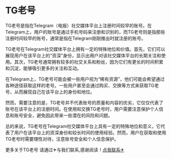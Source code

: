 # TG老号

TG老号是指在Telegram（电报）社交媒体平台上注册时间较早的账号。在Telegram上，用户的账号是通过手机号码来注册和识别的，而TG老号则是指那些注册时间较早的账号，通常是指在Telegram刚刚推出时就注册的账号。

TG老号在Telegram社交媒体平台上拥有一定的特殊地位和价值。首先，它们可以展现用户在该平台上的“资深”身份，显示出用户对该社交媒体平台的长期关注和使用。其次，TG老号通常拥有较多的社交关系和粉丝，因为它们有更长的时间积累和沉淀，能够吸引更多的关注和互动。

在Telegram上，TG老号可能会被一些用户视为“稀有资源”，他们可能会希望通过各种途径获取这样的老号。一些用户甚至会通过购买、交换等方式来获取TG老号，从而展现自己在该平台上的身份和地位。

然而，需要注意的是，TG老号并不代表账号的质量和内容的优劣，它仅仅代表了账号在该平台上的注册时间。在使用和交换TG老号时，用户需要注意保护个人信息和账号安全，避免因此带来一些潜在的风险和问题。

总的来说，TG老号在Telegram社交媒体平台上具有一定的特殊地位和意义，它代表了用户在该平台上的资深身份和较长时间的使用经验。然而，用户在获取和使用TG老号时需要理性对待，注意账号安全和个人信息保护。

更多关于TG老号 请通过✈与我们联系,感谢阅读！[点我联系✈](https://qa.k02.cc)